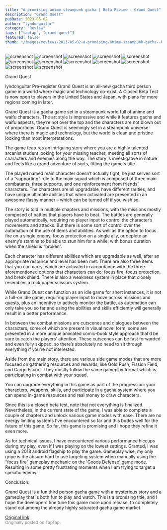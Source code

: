 ```yaml
---
title: "A promising anime steampunk gacha | Beta Review - Grand Quest"
description: "Grand Quest"
pubDate: 2023-05-02
author: "lyndonguitar"
category: "Review"
tags: ["taptap", "grand-quest"]
featured: false
thumb: "/images/reviews/2023-05-02-a-promising-anime-steampunk-gacha--beta-review---grand-quest-0.avif"
---
```


<div class="gallery">
  <img src="/images/reviews/2023-05-02-a-promising-anime-steampunk-gacha--beta-review---grand-quest-0.avif" alt="screenshot" />
  <img src="/images/reviews/2023-05-02-a-promising-anime-steampunk-gacha--beta-review---grand-quest-1.avif" alt="screenshot" />
  <img src="/images/reviews/2023-05-02-a-promising-anime-steampunk-gacha--beta-review---grand-quest-2.avif" alt="screenshot" />
  <img src="/images/reviews/2023-05-02-a-promising-anime-steampunk-gacha--beta-review---grand-quest-3.avif" alt="screenshot" />
  <img src="/images/reviews/2023-05-02-a-promising-anime-steampunk-gacha--beta-review---grand-quest-4.avif" alt="screenshot" />
  <img src="/images/reviews/2023-05-02-a-promising-anime-steampunk-gacha--beta-review---grand-quest-5.avif" alt="screenshot" />
  <img src="/images/reviews/2023-05-02-a-promising-anime-steampunk-gacha--beta-review---grand-quest-6.avif" alt="screenshot" />
  <img src="/images/reviews/2023-05-02-a-promising-anime-steampunk-gacha--beta-review---grand-quest-7.avif" alt="screenshot" />
  <img src="/images/reviews/2023-05-02-a-promising-anime-steampunk-gacha--beta-review---grand-quest-8.avif" alt="screenshot" />
  <img src="/images/reviews/2023-05-02-a-promising-anime-steampunk-gacha--beta-review---grand-quest-9.avif" alt="screenshot" />
  <img src="/images/reviews/2023-05-02-a-promising-anime-steampunk-gacha--beta-review---grand-quest-10.avif" alt="screenshot" />
  <img src="/images/reviews/2023-05-02-a-promising-anime-steampunk-gacha--beta-review---grand-quest-11.avif" alt="screenshot" />
</div>

Grand Quest

lyndonguitar
Pre-register
Grand Quest is an all-new gacha third person game in a world where magic and technology co-exist. A Closed Beta Test is now open to players in the United States and Japan, with plans for more regions coming in later.

Grand Quest is a gacha game set in a steampunk world full of anime and waifu characters. The art style is impressive and while it features gacha and waifu aspects, they’re not over the top and the characters are not blown out of proportions. Grand Quest is seemingly set in a steampunk universe where there is magic and technology, but the world is clean and pristine looking than most interpretations.

The game features an intriguing story where you are a highly talented arcanist student looking for your missing teacher, meeting all sorts of characters and enemies along the way. The story is investigative in nature and feels like a grand adventure of sorts, fitting the game's title.

The played named main character doesn’t actually fight, he just serves sort of a “supporting” role to the main squad which is composed of three main combatants, three supports, and one reinforcement from friends’ characters. The characters are all upgradable, have different rarities, and have unique ultimate abilities that when activated are presented in an awesome flashy manner – which can be turned off if you wish so.

The story is told in multiple chapters and missions, with the missions mostly composed of battles that players have to beat. The battles are generally played automatically, requiring no player input to control the character’s movements and attacks. But there is some sort of control over the automation of the use of items and abilities. As well as the option to focus fire on a single enemy, focus protection on a single ally, or deplete an enemy’s stamina to be able to stun him for a while, with bonus duration when the shield is “broken”.

Each character has different abilities which are upgradable as well, after an appropriate resource and level has been met. There are also three items that you can carry, which are activated in accordance with the three aforementioned options that characters can do: focus fire, focus protection, and break shield. There is also a weakness system in place that closely resembles a rock paper scissors system.

While Grand Quest can function as an idle game for short instances, it is not a full-on idle game, requiring player input to move across missions and quests, plus an incentive to actively monitor the battle, as automation can only take you so far and using the abilities and skills efficiently will generally result in a better performance.

In between the combat missions are cutscenes and dialogues between the characters, some of which are present in visual novel form, some are presented in a more unique animated comic-book style approach that’d be sure to catch the players’ attention. These cutscenes can be fast forwarded and even fully skipped, so there’s absolutely no need to sit through everything if you’re not interested.

Aside from the main story, there are various side game modes that are more focused on gathering resources and rewards, like Gold Rush, Fission Field, and Cargo Escort. They mostly follow the same gameplay format which is participating in combat with your squad.

You can upgrade everything in this game as part of the progression: your characters, weapons, skills, and participate in a gacha system where you can spend in-game resources and real money to draw characters.

Since this is a closed beta test, note that not everything is finalized. Nevertheless, in the current state of the game, I was able to complete a couple of chapters and unlock various game modes with ease. There are no energy limiting systems I’ve encountered so far and this bodes well for the future of this game. So far, this game is promising and I hope they refine it even more.

As for technical issues, I have encountered various performance hiccups during my play, even if I was playing on the lowest settings. Granted, I was using a 2018 android flagship to play the game. Gameplay wise, my only gripe is the absurd hard to use targeting system when manually using the “focus fire” gameplay mechanic on the 'Goods Defense' game mode. Resulting in some pretty frustrating moments when I am trying to target a specific enemy.

Conclusion:

Grand Quest is a fun third person gacha game with a mysterious story and a gameplay that is both fun to play and watch. This is a promising title, and I hope the developers fine tune this game more upon release, to completely stand out among the already highly saturated gacha game market.

[Original link](https://www.taptap.io/post/5311053)<br><span style="font-size: 0.95em; color: #888;">Originally posted on TapTap.</span>
